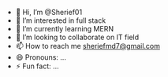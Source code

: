 - 👋 Hi, I’m @Sherief01
- 👀 I’m interested in full stack
- 🌱 I’m currently learning MERN
- 💞️ I’m looking to collaborate on IT field
- 📫 How to reach me sheriefmd7@gmail.com
- 😄 Pronouns: ...
- ⚡ Fun fact: ...

<!---
Sherief01/Sherief01 is a ✨ special ✨ repository because its `README.md` (this file) appears on your GitHub profile.
You can click the Preview link to take a look at your changes.
--->
